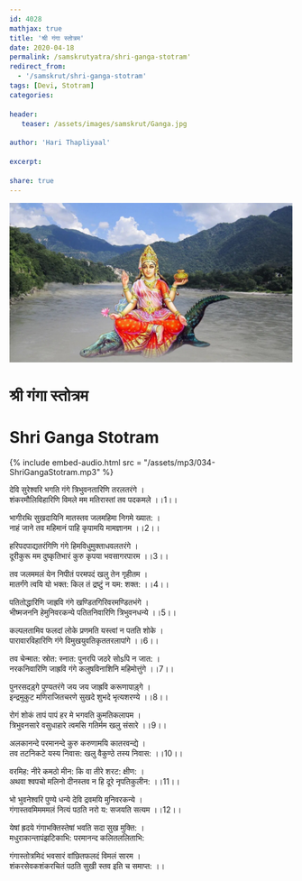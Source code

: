 ```yaml
---    
id: 4028    
mathjax: true    
title: 'श्री गंगा स्तोत्रम'    
date: 2020-04-18    
permalink: /samskrutyatra/shri-ganga-stotram'
redirect_from: 
  - '/samskrut/shri-ganga-stotram'
tags: [Devi, Stotram]    
categories:    
    
header:    
   teaser: /assets/images/samskrut/Ganga.jpg    
    
author: 'Hari Thapliyaal'    
    
excerpt:    
    
share: true    
---    
```

    
![](/assets/images/samskrut/Ganga.jpg)    
    
# श्री गंगा स्तोत्रम    
# Shri Ganga Stotram    
    
{% include embed-audio.html src = "/assets/mp3/034-ShriGangaStotram.mp3" %}     
    
देवि सुरेश्वरि भगति गंगे त्रिभुवनतारिणि तरलतरंगे ।    
शंकरमौलिविहारिणि विमले मम मतिरास्तां तव पदकमले ।।1।।    
    
भागीरथि सुखदायिनि मातस्तव जलमहिमा निगमे ख्यात: ।    
नाहं जाने तव महिमानं पाहि कृपामयि मामज्ञानम ।।2।।    
    
हरिपदपाद्यतरंगिणि गंगे हिमविधुमुक्ताधवलतरंगे ।    
दूरीकुरू मम दुष्कृतिभारं कुरु कृपया भवसागरपारम ।।3।।    
    
तव जलममलं येन निपीतं परमपदं खलु तेन गृहीतम ।    
मातर्गंगे त्वयि यो भक्त: किल तं द्रष्टुं न यम: शक्त: ।।4।।    
    
पतितोद्धारिणि जाह्रवि गंगे खण्डितगिरिवरमण्डितभंगे ।    
भीष्मजननि हेमुनिवरकन्ये पतितनिवारिणि त्रिभुवनधन्ये ।।5।।    
    
कल्पलतामिव फलदां लोके प्रणमति यस्त्वां न पतति शोके ।    
पारावारविहारिणि गंगे विमुखयुवतिकृततरलापांगे ।।6।।    
    
तव चेन्मात: स्रोत: स्नात: पुनरपि जठरे सोsपि न जात: ।    
नरकनिवारिणि जाह्रवि गंगे कलुषविनाशिनि महिमोत्तुंगे ।।7।।    
    
पुनरसदड़्गे पुण्यतरंगे जय जय जाह्रवि करूणापाड़्गे ।    
इन्द्रमुकुट मणिराजितचरणे सुखदे शुभदे भृत्यशरण्ये ।।8।।    
    
रोगं शोकं तापं पापं हर मे भगवति कुमतिकलापम ।    
त्रिभुवनसारे वसुधाहारे त्वमसि गतिर्मम खलु संसारे ।।9।।    
    
अलकानन्दे परमानन्दे कुरु करुणामयि कातरवन्द्ये ।    
तव तटनिकटे यस्य निवास: खलु वैकुण्ठे तस्य निवास: ।।10।।    
    
वरमिह: नीरे कमठो मीन: कि वा तीरे शरट: क्षीण: ।    
अथवा श्वपचो मलिनो दीनस्तव न हि दूरे नृपतिकुलीन: ।।11।।    
    
भो भुवनेश्वरि पुण्ये धन्ये देवि द्रवमयि मुनिवरकन्ये ।    
गंगास्तवमिमममलं नित्यं पठति नरो य: सजयति सत्यम ।।12।।    
    
येषां ह्रदये गंगाभक्तिस्तेषां भवति सदा सुख मुक्ति: ।    
मधुराकान्तापंझटिकाभि: परमानन्द कलितललिताभि:    
    
गंगास्तोत्रमिदं भवसारं वांछितफलदं विमलं सारम ।    
शंकरसेवकशंकरचितं पठति सुखी स्तव इति च समाप्त: ।।    
    
